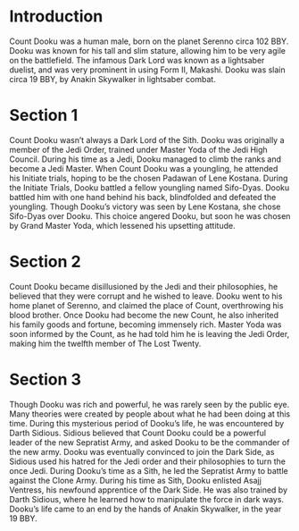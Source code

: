 # Introduction

Count Dooku was a human male, born on the planet Serenno circa 102 BBY.
Dooku was known for his tall and slim stature, allowing him to be very agile on the battlefield.
The infamous Dark Lord was known as a lightsaber duelist, and was very prominent in using Form II, Makashi.
Dooku was slain circa 19 BBY, by Anakin Skywalker in lightsaber combat.

# Section 1

Count Dooku wasn’t always a Dark Lord of the Sith.
Dooku was originally a member of the Jedi Order, trained under Master Yoda of the Jedi High Council.
During his time as a Jedi, Dooku managed to climb the ranks and become a Jedi Master.
When Count Dooku was a youngling, he attended his Initiate trials, hoping to be the chosen Padawan of Lene Kostana.
During the Initiate Trials, Dooku battled a fellow youngling named Sifo-Dyas.
Dooku battled him with one hand behind his back, blindfolded and defeated the youngling.
Though Dooku’s victory was seen by Lene Kostana, she chose Sifo-Dyas over Dooku.
This choice angered Dooku, but soon he was chosen by Grand Master Yoda, which lessened his upsetting attitude.

# Section 2

Count Dooku became disillusioned by the Jedi and their philosophies, he believed that they were corrupt and he wished to leave.
Dooku went to his home planet of Serenno, and claimed the place of Count, overthrowing his blood brother.
Once Dooku had become the new Count, he also inherited his family goods and fortune, becoming immensely rich.
Master Yoda was soon informed by the Count, as he had told him he is leaving the Jedi Order, making him the twelfth member of The Lost Twenty.

# Section 3

Though Dooku was rich and powerful, he was rarely seen by the public eye.
Many theories were created by people about what he had been doing at this time.
During this mysterious period of Dooku’s life, he was encountered by Darth Sidious.
Sidious believed that Count Dooku could be a powerful leader of the new Sepratist Army, and asked Dooku to be the commander of the new army.
Dooku was eventually convinced to join the Dark Side, as Sidious used his hatred for the Jedi order and their philosophies to turn the once Jedi.
During Dooku’s time as a Sith, he led the Sepratist Army to battle against the Clone Army.
During his time as Sith, Dooku enlisted Asajj Ventress, his newfound apprentice of the Dark Side.
He was also trained by Darth Sidious, where he learned how to manipulate the force in dark ways.
Dooku’s life came to an end by the hands of Anakin Skywalker, in the year 19 BBY.
